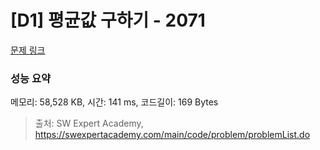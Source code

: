 # [D1] 평균값 구하기 - 2071 

[문제 링크](https://swexpertacademy.com/main/code/problem/problemDetail.do?contestProbId=AV5QRnJqA5cDFAUq) 

### 성능 요약

메모리: 58,528 KB, 시간: 141 ms, 코드길이: 169 Bytes



> 출처: SW Expert Academy, https://swexpertacademy.com/main/code/problem/problemList.do